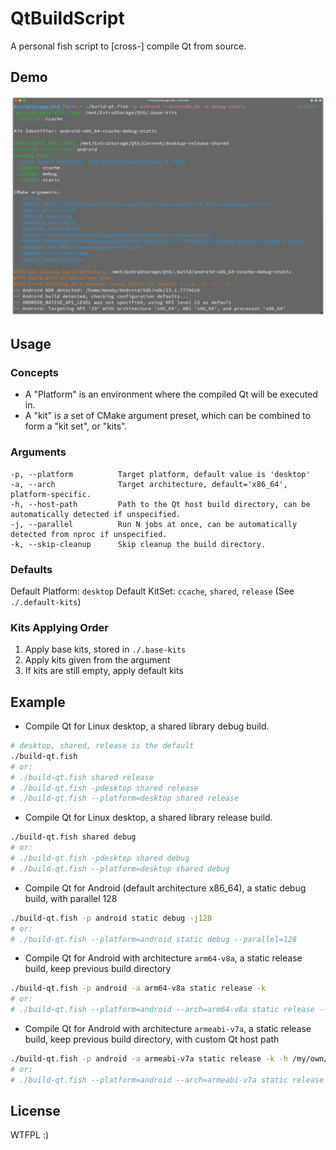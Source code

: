 # QtBuildScript

A personal fish script to [cross-] compile Qt from source.

## Demo

![look at me](./images/build-android-demo.png)

## Usage

### Concepts

- A "Platform" is an environment where the compiled Qt will be executed in.
- A "kit" is a set of CMake argument preset, which can be combined to form a "kit set", or "kits".

### Arguments

```
-p, --platform          Target platform, default value is 'desktop'
-a, --arch              Target architecture, default='x86_64', platform-specific.
-h, --host-path         Path to the Qt host build directory, can be automatically detected if unspecified.
-j, --parallel          Run N jobs at once, can be automatically detected from nproc if unspecified.
-k, --skip-cleanup      Skip cleanup the build directory.
```

### Defaults

Default Platform: `desktop`
Default KitSet: `ccache`, `shared`, `release` (See `./.default-kits`)

### Kits Applying Order

1. Apply base kits, stored in `./.base-kits`
2. Apply kits given from the argument
3. If kits are still empty, apply default kits

## Example

- Compile Qt for Linux desktop, a shared library debug build.

```bash
# desktop, shared, release is the default
./build-qt.fish
# or:
# ./build-qt.fish shared release
# ./build-qt.fish -pdesktop shared release
# ./build-qt.fish --platform=desktop shared release
```

- Compile Qt for Linux desktop, a shared library release build.

```bash
./build-qt.fish shared debug
# or:
# ./build-qt.fish -pdesktop shared debug
# ./build-qt.fish --platform=desktop shared debug
```

- Compile Qt for Android (default architecture x86_64), a static debug build, with parallel 128

```bash
./build-qt.fish -p android static debug -j128
# or:
# ./build-qt.fish --platform=android static debug --parallel=128
```

- Compile Qt for Android with architecture `arm64-v8a`, a static release build, keep previous build directory

```bash
./build-qt.fish -p android -a arm64-v8a static release -k
# or:
# ./build-qt.fish --platform=android --arch=arm64-v8a static release --skip-cleanup
```

- Compile Qt for Android with architecture `armeabi-v7a`, a static release build, keep previous build directory, with custom Qt host path

```bash
./build-qt.fish -p android -a armeabi-v7a static release -k -h /my/own/qt/installation
# or:
# ./build-qt.fish --platform=android --arch=armeabi-v7a static release --skip-cleanup --host-path=/my/own/qt/installation
```

## License

WTFPL :)
